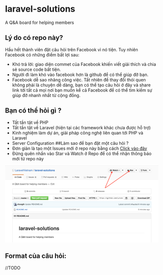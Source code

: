 # laravel-solutions
A Q&amp;A board for helping members 

## Lý do có repo này?
Hầu hết thành viên đặt câu hỏi trên Facebook vì nó tiện. Tuy nhiên Facebook có những điểm bất lợi sau:
* Khó trả lời: giao diện commet của Facebook khiến viết giải thích và chia sẻ source code bất tiện.
* Người đi làm khó vào facebook hơn là github để có thể giúp đỡ bạn.
* Facebook dễ sao nhãng công việc. 
Tất nhiên để thay đổi thói quen không phải là chuyện dễ dàng, bạn có thể tạo câu hỏi ở đây và share link tới tất cả mọi nơi bạn muốn kể cả Facebook để có thể tìm kiếm sự giúp đỡ nhanh nhất từ cộng đồng.
## Bạn có thể hỏi gì ?
* Tất tần tật về PHP
* Tất tần tật về Laravel (hiện tại các framework khác chưa được hỗ trợ)
* Kinh nghiệm làm dự án, giải pháp công nghệ liên quan tới PHP và Laravel 
* Server Configuration
##Làm sao để bạn đặt một câu hỏi ?
* Đơn giản là tạo một Issues mới ở repo này bằng cách [Click vào đây](https://github.com/LaravelVietnam/laravel-solutions/issues/new)
* Đừng quên nhấn vào Star và Watch ở Repo để có thể nhận thông báo mới từ repo này

![](https://raw.githubusercontent.com/LaravelVietnam/laravel-solutions/master/star-and-watch-repo.png)

## Format của câu hỏi:
//TODO
